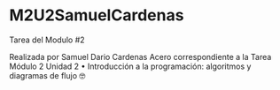 # M2U2SamuelCardenas
Tarea del Modulo #2

Realizada por Samuel Dario Cardenas Acero correspondiente a la Tarea Módulo 2 Unidad 2 • Introducción a la programación: algoritmos y diagramas de flujo 🤓
